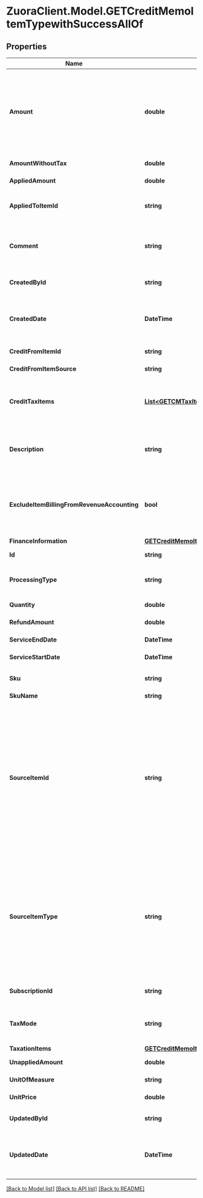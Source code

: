 # ZuoraClient.Model.GETCreditMemoItemTypewithSuccessAllOf

## Properties

Name | Type | Description | Notes
------------ | ------------- | ------------- | -------------
**Amount** | **double** | The amount of the credit memo item. For tax-inclusive credit memo items, the amount indicates the credit memo item amount including tax. For tax-exclusive credit memo items, the amount indicates the credit memo item amount excluding tax.  | [optional] 
**AmountWithoutTax** | **double** | The credit memo item amount excluding tax.  | [optional] 
**AppliedAmount** | **double** | The applied amount of the credit memo item.  | [optional] 
**AppliedToItemId** | **string** | The unique ID of the credit memo item that the discount charge is applied to.  | [optional] 
**Comment** | **string** | Comments about the credit memo item.  **Note**: This field is not available if you set the &#x60;zuora-version&#x60; request header to &#x60;257.0&#x60; or later.  | [optional] 
**CreatedById** | **string** | The ID of the Zuora user who created the credit memo item.  | [optional] 
**CreatedDate** | **DateTime** | The date and time when the credit memo item was created, in &#x60;yyyy-mm-dd hh:mm:ss&#x60; format. For example, 2017-03-01 15:31:10.  | [optional] 
**CreditFromItemId** | **string** | The ID of the credit from item.  | [optional] 
**CreditFromItemSource** | **string** | The type of the credit from item.  | [optional] 
**CreditTaxItems** | [**List&lt;GETCMTaxItemType&gt;**](GETCMTaxItemType.md) | Container for the taxation items of the credit memo item.   **Note**: This field is not available if you set the &#x60;zuora-version&#x60; request header to &#x60;239.0&#x60; or later.  | [optional] 
**Description** | **string** | The description of the credit memo item.  **Note**: This field is only available if you set the &#x60;zuora-version&#x60; request header to &#x60;257.0&#x60; or later.  | [optional] 
**ExcludeItemBillingFromRevenueAccounting** | **bool** | The flag to exclude the credit memo item from revenue accounting.  **Note**: This field is only available if you have the Billing - Revenue Integration feature enabled.   | [optional] 
**FinanceInformation** | [**GETCreditMemoItemTypewithSuccessAllOfFinanceInformation**](GETCreditMemoItemTypewithSuccessAllOfFinanceInformation.md) |  | [optional] 
**Id** | **string** | The ID of the credit memo item.  | [optional] 
**ProcessingType** | **string** | The kind of the charge for the credit memo item. Its possible values are &#x60;Charge&#x60; and &#x60;Discount&#x60;.   | [optional] 
**Quantity** | **double** | The number of units for the credit memo item.  | [optional] 
**RefundAmount** | **double** | The amount of the refund on the credit memo item.  | [optional] 
**ServiceEndDate** | **DateTime** | The service end date of the credit memo item.   | [optional] 
**ServiceStartDate** | **DateTime** | The service start date of the credit memo item.  | [optional] 
**Sku** | **string** | The SKU for the product associated with the credit memo item.  | [optional] 
**SkuName** | **string** | The name of the SKU.  | [optional] 
**SourceItemId** | **string** | The ID of the source item.  - If the value of the &#x60;sourceItemType&#x60; field is &#x60;SubscriptionComponent&#x60; , the value of this field is the ID of the corresponding rate plan charge. - If the value of the &#x60;sourceItemType&#x60; field is &#x60;InvoiceDetail&#x60;, the value of this field is the ID of the corresponding invoice item. - If the value of the &#x60;sourceItemType&#x60; field is &#x60;ProductRatePlanCharge&#x60; , the value of this field is the ID of the corresponding product rate plan charge.  | [optional] 
**SourceItemType** | **string** | The type of the source item.  - If a credit memo is not created from an invoice or a product rate plan charge, the value of this field is &#x60;SubscriptionComponent&#x60;.  - If a credit memo is created from an invoice, the value of this field is &#x60;InvoiceDetail&#x60;. - If a credit memo is created from a product rate plan charge, the value of this field is &#x60;ProductRatePlanCharge&#x60;.                | [optional] 
**SubscriptionId** | **string** | The ID of the subscription associated with the credit memo item.  | [optional] 
**TaxMode** | **string** | The tax mode of the credit memo item, indicating whether the amount of the credit memo item includes tax.  | [optional] 
**TaxationItems** | [**GETCreditMemoItemTypeAllOfTaxationItems**](GETCreditMemoItemTypeAllOfTaxationItems.md) |  | [optional] 
**UnappliedAmount** | **double** | The unapplied amount of the credit memo item.  | [optional] 
**UnitOfMeasure** | **string** | The units to measure usage.  | [optional] 
**UnitPrice** | **double** | The per-unit price of the credit memo item.  | [optional] 
**UpdatedById** | **string** | The ID of the Zuora user who last updated the credit memo item.  | [optional] 
**UpdatedDate** | **DateTime** | The date and time when the credit memo item was last updated, in &#x60;yyyy-mm-dd hh:mm:ss&#x60; format. For example, 2017-03-02 15:36:10.  | [optional] 

[[Back to Model list]](../README.md#documentation-for-models) [[Back to API list]](../README.md#documentation-for-api-endpoints) [[Back to README]](../README.md)


